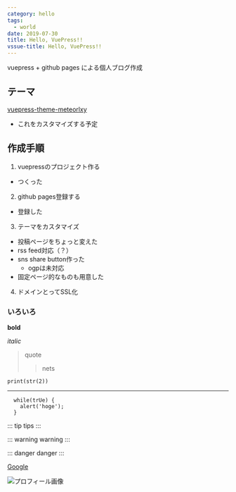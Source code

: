 ```yaml
---
category: hello
tags:
  - world
date: 2019-07-30
title: Hello, VuePress!!
vssue-title: Hello, VuePress!!
---
```


vuepress + github pages による個人ブログ作成

<!-- more -->

## テーマ

[vuepress-theme-meteorlxy](https://vuepress-theme-meteorlxy.meteorlxy.cn/)
- これをカスタマイズする予定

## 作成手順

1. vuepressのプロジェクト作る
  - つくった
2. github pages登録する
  - 登録した
3. テーマをカスタマイズ
  - 投稿ページをちょっと変えた
  - rss feed対応（？）
  - sns share button作った
    - ogpは未対応
  - 固定ページ的なものも用意した
4. ドメインとってSSL化

### いろいろ

**bold**

*italic*

> quote
>> nets

`print(str(2))`

***

``` js{2}
  while(trUe) {
    alert('hoge');
  }
```

::: tip
tips
:::

::: warning
warning
:::

::: danger
danger
:::

[Google](https://www.google.co.jp/)

![プロフィール画像](https://pbs.twimg.com/profile_images/1092782177471741952/OnHQf9H2_400x400.jpg)
